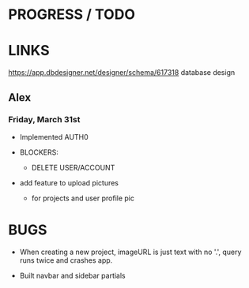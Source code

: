 # PROGRESS / TODO

# LINKS
https://app.dbdesigner.net/designer/schema/617318
database design

## Alex

### Friday, March 31st

- Implemented AUTH0
- BLOCKERS:
  - DELETE USER/ACCOUNT

- add feature to upload pictures
  - for projects and user profile pic

# BUGS

- When creating a new project, imageURL is just text with no '.', query runs twice and crashes app. 

- Built navbar and sidebar partials